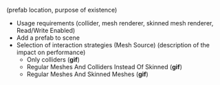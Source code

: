<!-- TODO everything -->
(prefab location, purpose of existence)

- Usage requirements (collider, mesh renderer, skinned mesh renderer, Read/Write Enabled)
- Add a prefab to scene
- Selection of interaction strategies (Mesh Source) (description of the impact on performance)
    - Only colliders (**gif**)
    - Regular Meshes And Colliders Instead Of Skinned (**gif**)
    - Regular Meshes And Skinned Meshes (**gif**)
